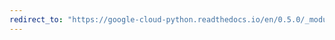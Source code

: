 ```yaml
---
redirect_to: "https://google-cloud-python.readthedocs.io/en/0.5.0/_modules/gcloud/datastore/dataset.html"
---
```

